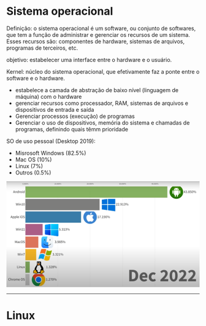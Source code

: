 # Sistema operacional

Definição: o sistema operacional é um software, ou conjunto de softwares, que tem a função de administrar e gerenciar os recursos de um sistema. Esses recursos são: componentes de hardware, sistemas de arquivos, programas de terceiros, etc.

objetivo: estabelecer uma interface entre o hardware e o usuário.

Kernel: núcleo do sistema operacional, que efetivamente faz a ponte entre o software e o hardware.

- estabelece a camada de abstração de baixo nível (linguagem de máquina) com o hardware
- gerenciar recursos como processador, RAM, sistemas de arquivos e dispositivos de entrada e saída
- Gerenciar processos (execução) de programas
- Gerenciar o uso de dispositivos, memória do sistema e chamadas de programas, definindo quais têmm prioridade

SO de uso pessoal (Desktop 2019):

- Misrosoft Windows (82.5%)
- Mac OS (10%)
- Linux (7%)
- Outros (0.5%)

![SO Domminance](/images/SOdomminance.png)

---
# Linux